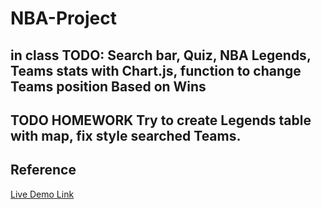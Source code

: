 # NBA-Project

## in class TODO: Search bar, Quiz, NBA Legends, Teams stats with Chart.js, function to change Teams position Based on Wins

## TODO HOMEWORK Try to create Legends table with map, fix style searched Teams.

## Reference 

[Live Demo Link](https://nba-project-2024.netlify.app/)